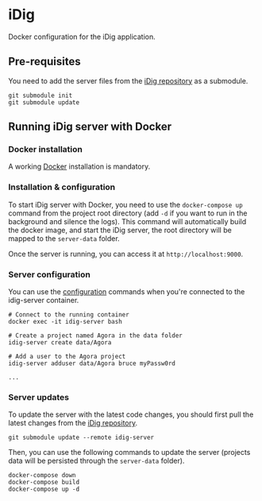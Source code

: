 # iDig

Docker configuration for the iDig application.

## Pre-requisites

You need to add the server files from the [iDig repository](https://github.com/ascsadl/idig-server) as a submodule.

```
git submodule init
git submodule update
```

## Running iDig server with Docker

### Docker installation

A working [Docker](https://docs.docker.com/engine/install/) installation is mandatory.

### Installation & configuration

To start iDig server with Docker, you need to use the `docker-compose up` command from the project root directory (add `-d` if you want to run in the background and silence the logs). This command will automatically build the docker image, and start the iDig server, the root directory will be mapped to the `server-data` folder.

Once the server is running, you can access it at `http://localhost:9000`.

### Server configuration

You can use the [configuration](#configuration) commands when you're connected to the idig-server container.

```
# Connect to the running container
docker exec -it idig-server bash

# Create a project named Agora in the data folder
idig-server create data/Agora

# Add a user to the Agora project
idig-server adduser data/Agora bruce myPassw0rd

...
```

### Server updates

To update the server with the latest code changes, you should first pull the latest changes from the [iDig repository](https://github.com/ascsadl/idig-server).

`git submodule update --remote idig-server`

Then, you can use the following commands to update the server (projects data will be persisted through the `server-data` folder).

```
docker-compose down
docker-compose build
docker-compose up -d
```
